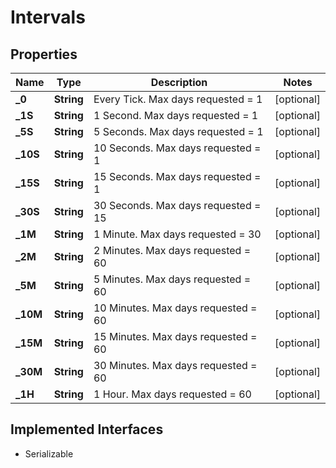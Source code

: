 

# Intervals


## Properties

Name | Type | Description | Notes
------------ | ------------- | ------------- | -------------
**_0** | **String** | Every Tick. Max days requested &#x3D; 1 |  [optional]
**_1S** | **String** | 1 Second. Max days requested &#x3D; 1 |  [optional]
**_5S** | **String** | 5 Seconds. Max days requested &#x3D; 1 |  [optional]
**_10S** | **String** | 10 Seconds. Max days requested &#x3D; 1 |  [optional]
**_15S** | **String** | 15 Seconds. Max days requested &#x3D; 1 |  [optional]
**_30S** | **String** | 30 Seconds. Max days requested &#x3D; 15 |  [optional]
**_1M** | **String** | 1 Minute. Max days requested &#x3D; 30 |  [optional]
**_2M** | **String** | 2 Minutes. Max days requested &#x3D; 60 |  [optional]
**_5M** | **String** | 5 Minutes. Max days requested &#x3D; 60 |  [optional]
**_10M** | **String** | 10 Minutes. Max days requested &#x3D; 60 |  [optional]
**_15M** | **String** | 15 Minutes. Max days requested &#x3D; 60 |  [optional]
**_30M** | **String** | 30 Minutes. Max days requested &#x3D; 60 |  [optional]
**_1H** | **String** | 1 Hour. Max days requested &#x3D; 60 |  [optional]


## Implemented Interfaces

* Serializable


